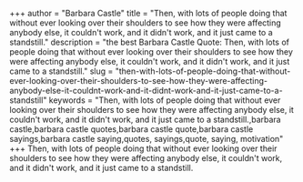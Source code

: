 +++
author = "Barbara Castle"
title = "Then, with lots of people doing that without ever looking over their shoulders to see how they were affecting anybody else, it couldn't work, and it didn't work, and it just came to a standstill."
description = "the best Barbara Castle Quote: Then, with lots of people doing that without ever looking over their shoulders to see how they were affecting anybody else, it couldn't work, and it didn't work, and it just came to a standstill."
slug = "then-with-lots-of-people-doing-that-without-ever-looking-over-their-shoulders-to-see-how-they-were-affecting-anybody-else-it-couldnt-work-and-it-didnt-work-and-it-just-came-to-a-standstill"
keywords = "Then, with lots of people doing that without ever looking over their shoulders to see how they were affecting anybody else, it couldn't work, and it didn't work, and it just came to a standstill.,barbara castle,barbara castle quotes,barbara castle quote,barbara castle sayings,barbara castle saying,quotes, sayings,quote, saying, motivation"
+++
Then, with lots of people doing that without ever looking over their shoulders to see how they were affecting anybody else, it couldn't work, and it didn't work, and it just came to a standstill.
